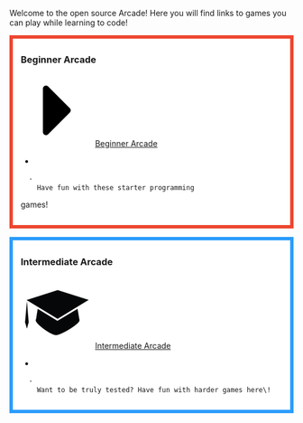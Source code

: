 Welcome to the open source Arcade\! Here you will find links to games
you can play while learning to
code\!

<div style="margin:0; margin-top:0px; margin-bottom:15px; margin-right:0px; border:6px solid #ed462f; padding:.3em 1em 1em 1em; background-color:#FFFFFF;">

### Beginner Arcade

![Beginner\_Resource.png](../files/img/Beginner_Resource.png "Beginner_Resource.png")
[Beginner Arcade](Beginner_Arcade.md)

  - 
    
      -   
        Have fun with these starter programming
games\!

  

</div>

<div style="margin:0; margin-top:0px; margin-bottom:15px; margin-right:0px; border:6px solid #2c9cfb; padding:.3em 1em 1em 1em; background-color:#FFFFFF;">

### Intermediate Arcade

![ link=Intermediate Arcade|left|100px](../files/img/Intermediate_Resourcesicon.png
" link=Intermediate Arcade|left|100px") [Intermediate
Arcade](Intermediate_Arcade.md)

  - 
    
      -   
        Want to be truly tested? Have fun with harder games here\!

  

</div>
